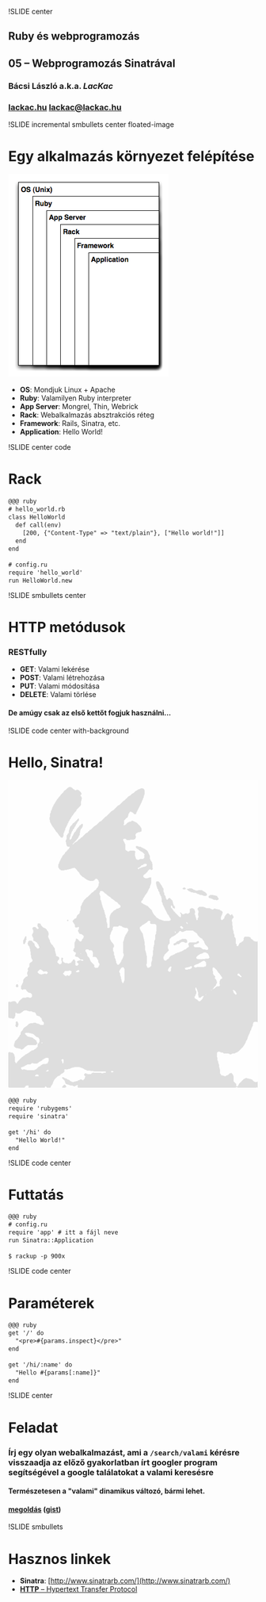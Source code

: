 !SLIDE center
## Ruby és webprogramozás
## 05 – **Webprogramozás Sinatrával**

### **Bácsi László a.k.a. *LacKac***
### [lackac.hu](http://lackac.hu) lackac@lackac.hu

!SLIDE incremental smbullets center floated-image
# Egy alkalmazás környezet felépítése

![Alkalmazás Stack](app_stack.png)

* **OS**: Mondjuk Linux + Apache
* **Ruby**: Valamilyen Ruby interpreter
* **App Server**: Mongrel, Thin, Webrick
* **Rack**: Webalkalmazás absztrakciós réteg
* **Framework**: Rails, Sinatra, etc.
* **Application**: Hello World!

!SLIDE center code
# Rack

    @@@ ruby
    # hello_world.rb
    class HelloWorld
      def call(env)
        [200, {"Content-Type" => "text/plain"}, ["Hello world!"]]
      end
    end

    # config.ru
    require 'hello_world'
    run HelloWorld.new

!SLIDE smbullets center
# HTTP metódusok

### RESTfully

* **GET**: Valami lekérése
* **POST**: Valami létrehozása
* **PUT**: Valami módosítása
* **DELETE**: Valami törlése

#### De amúgy csak az első kettőt fogjuk használni...

!SLIDE code center with-background
# Hello, Sinatra!

![Sinatra, The Legend](legend.gif)

    @@@ ruby
    require 'rubygems'
    require 'sinatra'

    get '/hi' do
      "Hello World!"
    end

!SLIDE code center
# Futtatás

    @@@ ruby
    # config.ru
    require 'app' # itt a fájl neve
    run Sinatra::Application

    $ rackup -p 900x

!SLIDE code center
# Paraméterek

    @@@ ruby
    get '/' do
      "<pre>#{params.inspect}</pre>"
    end

    get '/hi/:name' do
      "Hello #{params[:name]}"
    end

!SLIDE center
# Feladat

### Írj egy olyan webalkalmazást, ami a `/search/valami` kérésre visszaadja az előző gyakorlatban írt googler program segítségével a google találatokat a valami keresésre

#### Természetesen a "valami" dinamikus változó, bármi lehet.

#### [megoldás](/file/gyakorlat-05/googler.rb) ([gist](http://gist.github.com/336342))

!SLIDE smbullets
# Hasznos linkek

* **Sinatra**:
[http://www.sinatrarb.com/](http://www.sinatrarb.com/)
* [**HTTP** – Hypertext Transfer Protocol](http://en.wikipedia.org/wiki/Http)
